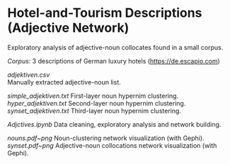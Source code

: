 # Hotel-and-Tourism Descriptions (Adjective Network)

Exploratory analysis of adjective-noun collocates found in a small corpus.

*Corpus*: 3 descriptions of German luxury hotels (https://de.escapio.com)

*adjektiven.csv*      
  Manually extracted adjective-noun list.

*simple_adjektiven.txt*
First-layer noun hypernim clustering.
*hyper_adjektiven.txt*
Second-layer noun hypernim clustering.
*synset_adjektiven.txt*
Third-layer noun hypernim clustering.

*Adjctives.ipynb*
Data cleaning, exploratory analysis and network building.

*nouns.pdf~png*
Noun-clustering network visualization (with Gephi).
*synset.pdf~png*
Adjective-noun collocations network visualization (with Gephi).
